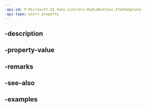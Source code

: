 ```yaml
---
-api-id: P:Microsoft.UI.Xaml.Controls.RadioButtons.ItemTemplate
-api-type: winrt property
---
```


## -description

## -property-value

## -remarks

## -see-also

## -examples

